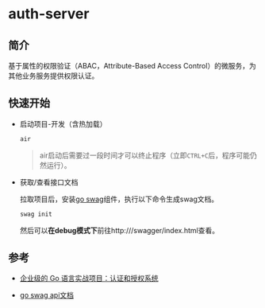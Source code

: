 # auth-server

## 简介

基于属性的权限验证（ABAC，Attribute-Based Access Control）的微服务，为其他业务服务提供权限认证。



## 快速开始

- 启动项目-开发（含热加载）

  ```sh
  air
  ```

  > air启动后需要过一段时间才可以终止程序（立即`CTRL+C`后，程序可能仍然运行）。

- 获取/查看接口文档

  拉取项目后，安装[go swag](https://github.com/swaggo/gin-swagger)组件，执行以下命令生成swag文档。
  
  ```sh
  swag init
  ```
  
  然后可以**在debug模式下**前往http://<BaseUrl>/swagger/index.html查看。



## 参考

- [企业级的 Go 语言实战项目：认证和授权系统](https://github.com/marmotedu/iam/tree/v1.0.0)

- [go swag api文档](https://github.com/swaggo/swag/blob/master/README_zh-CN.md#%E5%A3%B0%E6%98%8E%E5%BC%8F%E6%B3%A8%E9%87%8A%E6%A0%BC%E5%BC%8F)
